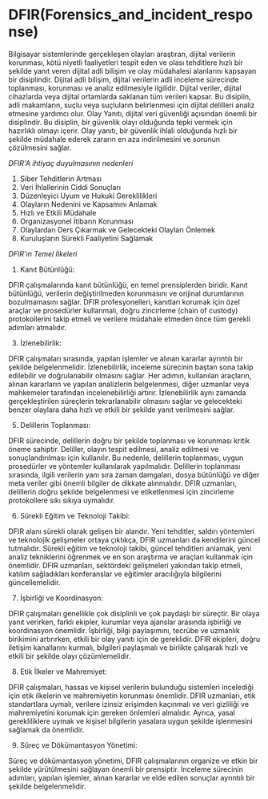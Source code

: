 # DFIR(Forensics_and_incident_response)
Bilgisayar sistemlerinde gerçekleşen olayları araştıran, dijital verilerin korunması, kötü niyetli faaliyetleri tespit eden ve olası tehditlere hızlı bir şekilde yanıt veren dijital adli bilişim ve olay müdahalesi alanlarını kapsayan bir disiplindir. 
Dijital adli bilişim, dijital verilerin adli inceleme sürecinde toplanması, korunması ve analiz edilmesiyle ilgilidir. Dijital veriler, dijital cihazlarda veya dijital ortamlarda saklanan tüm verileri kapsar. Bu disiplin, adli makamların, suçlu veya suçluların belirlenmesi için dijital delilleri analiz etmesine yardımcı olur. Olay Yanıtı, dijital veri güvenliği açısından önemli bir disiplindir. Bu disiplin, bir güvenlik olayı olduğunda tepki vermek için hazırlıklı olmayı içerir. Olay yanıtı, bir güvenlik ihlali olduğunda hızlı bir şekilde müdahale ederek zararın en aza indirilmesini ve sorunun çözülmesini sağlar.

*DFIR'A ihtiyaç duyulmasının nedenleri*

1. Siber Tehditlerin Artması
2. Veri İhlallerinin Ciddi Sonuçları
3. Düzenleyici Uyum ve Hukuki Gereklilikleri
4. Olayların Nedenini ve Kapsamını Anlamak
5. Hızlı ve Etkili Müdahale
6. Organizasyonel İtibarın Korunması
7. Olaylardan Ders Çıkarmak ve Gelecekteki Olayları Önlemek
8. Kuruluşların Sürekli Faaliyetini Sağlamak
   
*DFIR'ın Temel İlkeleri*

1) Kanıt Bütünlüğü:

DFIR çalışmalarında kanıt bütünlüğü, en temel prensiplerden biridir. 
Kanıt bütünlüğü, verilerin değiştirilmeden korunmasını ve orijinal durumlarının bozulmamasını sağlar.
DFIR profesyonelleri, kanıtları korumak için özel araçlar ve prosedürler kullanmalı, doğru zincirleme (chain of custody) protokollerini takip etmeli ve verilere müdahale etmeden önce tüm gerekli adımları atmalıdır.

3) İzlenebilirlik:
   
DFIR çalışmaları sırasında, yapılan işlemler ve alınan kararlar ayrıntılı bir şekilde belgelenmelidir. İzlenebilirlik, inceleme sürecinin baştan sona takip edilebilir ve doğrulanabilir olmasını sağlar. Her adımın, kullanılan araçların, alınan kararların ve yapılan analizlerin belgelenmesi, diğer uzmanlar veya mahkemeler tarafından incelenebilirliği artırır. İzlenebilirlik aynı zamanda gerçekleştirilen süreçlerin tekrarlanabilir olmasını sağlar ve gelecekteki benzer olaylara daha hızlı ve etkili bir şekilde yanıt verilmesini sağlar.

5) Delillerin Toplanması:
   
DFIR sürecinde, delillerin doğru bir şekilde toplanması ve korunması kritik öneme sahiptir. Deliller, olayın tespit edilmesi, analiz edilmesi ve sonuçlandırılması için kullanılır. Bu nedenle, delillerin toplanması, uygun prosedürler ve yöntemler kullanılarak yapılmalıdır. Delillerin toplanması sırasında, ilgili verilerin yanı sıra zaman damgaları, dosya bütünlüğü ve diğer meta veriler gibi önemli bilgiler de dikkate alınmalıdır. DFIR uzmanları, delillerin doğru şekilde belgelenmesi ve etiketlenmesi için zincirleme protokollere sıkı sıkıya uymalıdır.

6) Sürekli Eğitim ve Teknoloji Takibi:
   
DFIR alanı sürekli olarak gelişen bir alandır. Yeni tehditler, saldırı yöntemleri ve teknolojik gelişmeler ortaya çıktıkça, DFIR uzmanları da kendilerini güncel tutmalıdır. Sürekli eğitim ve teknoloji takibi, güncel tehditleri anlamak, yeni analiz tekniklerini öğrenmek ve en son araştırma ve araçları kullanmak için önemlidir. DFIR uzmanları, sektördeki gelişmeleri yakından takip etmeli, katılım sağladıkları konferanslar ve eğitimler aracılığıyla bilgilerini güncellemelidir.

7) İşbirliği ve Koordinasyon:

DFIR çalışmaları genellikle çok disiplinli ve çok paydaşlı bir süreçtir. Bir olaya yanıt verirken, farklı ekipler, kurumlar veya ajanslar arasında işbirliği ve koordinasyon önemlidir. İşbirliği, bilgi paylaşımını, tecrübe ve uzmanlık birikimini artırırken, etkili bir olay yanıtı için de gereklidir. DFIR ekipleri, doğru iletişim kanallarını kurmalı, bilgileri paylaşmalı ve birlikte çalışarak hızlı ve etkili bir şekilde olayı çözümlemelidir.

8) Etik İlkeler ve Mahremiyet:
   
DFIR çalışmaları, hassas ve kişisel verilerin bulunduğu sistemleri incelediği için etik ilkelerin ve mahremiyetin korunması önemlidir. DFIR uzmanları, etik standartlara uymalı, verilere izinsiz erişimden kaçınmalı ve veri gizliliği ve mahremiyetini korumak için gereken önlemleri almalıdır. Ayrıca, yasal gerekliliklere uymak ve kişisel bilgilerin yasalara uygun şekilde işlenmesini sağlamak da önemlidir.

9) Süreç ve Dökümantasyon Yönetimi:

Süreç ve dökümantasyon yönetimi, DFIR çalışmalarının organize ve etkin bir şekilde yürütülmesini sağlayan önemli bir prensiptir.
İnceleme sürecinin adımları, yapılan işlemler, alınan kararlar ve elde edilen sonuçlar ayrıntılı bir şekilde belgelenmelidir.  

